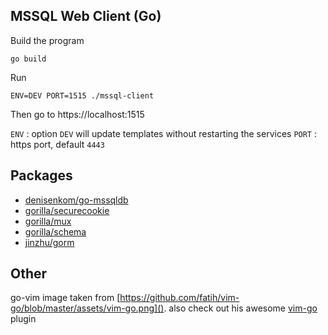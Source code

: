## MSSQL Web Client (Go)

Build the program
```
go build
```

Run

```
ENV=DEV PORT=1515 ./mssql-client
```

Then go to https://localhost:1515

`ENV`  : option `DEV` will update templates without restarting the services
`PORT` : https port, default `4443`

## Packages

* [denisenkom/go-mssqldb](https://github.com/denisenkom/go-mssqldb)
* [gorilla/securecookie](https://github.com/gorilla/securecookie)
* [gorilla/mux](https://github.com/gorilla/mux)
* [gorilla/schema](https://github.com/gorilla/schema)
* [jinzhu/gorm](https://github.com/jinzhu/gorm)

## Other

go-vim image taken from [https://github.com/fatih/vim-go/blob/master/assets/vim-go.png](). 
also check out his awesome [vim-go](https://github.com/fatih/vim-go) plugin
